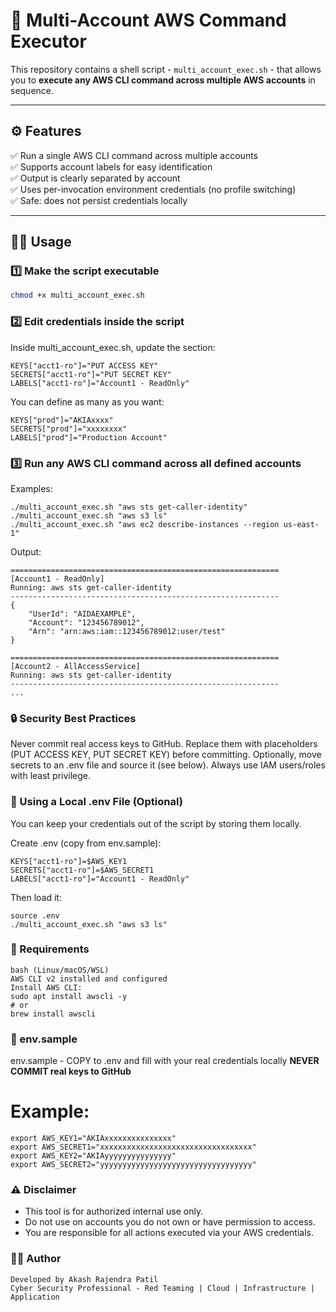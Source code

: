# 🧠 Multi-Account AWS Command Executor

This repository contains a shell script - `multi_account_exec.sh` - that allows you to **execute any AWS CLI command across multiple AWS accounts** in sequence.

---

## ⚙️ Features
✅ Run a single AWS CLI command across multiple accounts  
✅ Supports account labels for easy identification  
✅ Output is clearly separated by account  
✅ Uses per-invocation environment credentials (no profile switching)  
✅ Safe: does not persist credentials locally  

---

## 🧑‍💻 Usage

### 1️⃣ Make the script executable
```bash
chmod +x multi_account_exec.sh
```

### 2️⃣ Edit credentials inside the script

Inside multi_account_exec.sh, update the section:
```
KEYS["acct1-ro"]="PUT ACCESS KEY"
SECRETS["acct1-ro"]="PUT SECRET KEY"
LABELS["acct1-ro"]="Account1 - ReadOnly"
```

You can define as many as you want:
```
KEYS["prod"]="AKIAxxxx"
SECRETS["prod"]="xxxxxxxx"
LABELS["prod"]="Production Account"
```

### 3️⃣ Run any AWS CLI command across all defined accounts

Examples:
```
./multi_account_exec.sh "aws sts get-caller-identity"
./multi_account_exec.sh "aws s3 ls"
./multi_account_exec.sh "aws ec2 describe-instances --region us-east-1"
```

Output:
```
============================================================
[Account1 - ReadOnly]
Running: aws sts get-caller-identity
------------------------------------------------------------
{
    "UserId": "AIDAEXAMPLE",
    "Account": "123456789012",
    "Arn": "arn:aws:iam::123456789012:user/test"
}

============================================================
[Account2 - AllAccessService]
Running: aws sts get-caller-identity
------------------------------------------------------------
...

```
### 🔒 Security Best Practices

Never commit real access keys to GitHub.
Replace them with placeholders (PUT ACCESS KEY, PUT SECRET KEY) before committing.
Optionally, move secrets to an .env file and source it (see below).
Always use IAM users/roles with least privilege.

### 🧰 Using a Local .env File (Optional)

You can keep your credentials out of the script by storing them locally.

Create .env (copy from env.sample):
```
KEYS["acct1-ro"]=$AWS_KEY1
SECRETS["acct1-ro"]=$AWS_SECRET1
LABELS["acct1-ro"]="Account1 - ReadOnly"
```

Then load it:
```
source .env
./multi_account_exec.sh "aws s3 ls"
```

### 🧱 Requirements
```
bash (Linux/macOS/WSL)
AWS CLI v2 installed and configured
Install AWS CLI:
sudo apt install awscli -y
# or
brew install awscli
```

### 🧩 env.sample
env.sample - COPY to .env and fill with your real credentials locally
**NEVER COMMIT real keys to GitHub**

# Example:
```
export AWS_KEY1="AKIAxxxxxxxxxxxxxxx"
export AWS_SECRET1="xxxxxxxxxxxxxxxxxxxxxxxxxxxxxxxxxx"
export AWS_KEY2="AKIAyyyyyyyyyyyyyyy"
export AWS_SECRET2="yyyyyyyyyyyyyyyyyyyyyyyyyyyyyyyyyy"
```

### ⚠️ Disclaimer

- This tool is for authorized internal use only.
- Do not use on accounts you do not own or have permission to access.
- You are responsible for all actions executed via your AWS credentials.


### 👨‍💻 Author
```
Developed by Akash Rajendra Patil
Cyber Security Professional - Red Teaming | Cloud | Infrastructure | Application
```
